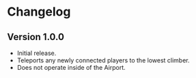 # Changelog

## Version 1.0.0
- Initial release.
- Teleports any newly connected players to the lowest climber.
- Does not operate inside of the Airport.